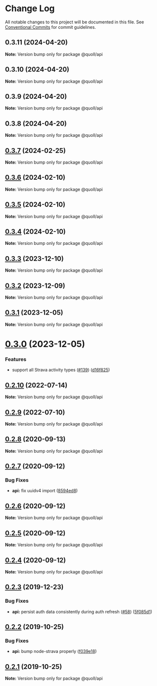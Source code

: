 # Change Log

All notable changes to this project will be documented in this file.
See [Conventional Commits](https://conventionalcommits.org) for commit guidelines.

## 0.3.11 (2024-04-20)

**Note:** Version bump only for package @quoll/api

## 0.3.10 (2024-04-20)

**Note:** Version bump only for package @quoll/api

## 0.3.9 (2024-04-20)

**Note:** Version bump only for package @quoll/api

## 0.3.8 (2024-04-20)

**Note:** Version bump only for package @quoll/api

## [0.3.7](https://github.com/mzogheib/quoll/compare/@quoll/api@0.3.6...@quoll/api@0.3.7) (2024-02-25)

**Note:** Version bump only for package @quoll/api

## [0.3.6](https://github.com/mzogheib/quoll/compare/@quoll/api@0.3.5...@quoll/api@0.3.6) (2024-02-10)

**Note:** Version bump only for package @quoll/api

## [0.3.5](https://github.com/mzogheib/quoll/compare/@quoll/api@0.3.4...@quoll/api@0.3.5) (2024-02-10)

**Note:** Version bump only for package @quoll/api

## [0.3.4](https://github.com/mzogheib/quoll/compare/@quoll/api@0.3.3...@quoll/api@0.3.4) (2024-02-10)

**Note:** Version bump only for package @quoll/api

## [0.3.3](https://github.com/mzogheib/quoll/compare/@quoll/api@0.3.2...@quoll/api@0.3.3) (2023-12-10)

**Note:** Version bump only for package @quoll/api

## [0.3.2](https://github.com/mzogheib/quoll/compare/@quoll/api@0.3.1...@quoll/api@0.3.2) (2023-12-09)

**Note:** Version bump only for package @quoll/api

## [0.3.1](https://github.com/mzogheib/quoll/compare/@quoll/api@0.3.0...@quoll/api@0.3.1) (2023-12-05)

**Note:** Version bump only for package @quoll/api

# [0.3.0](https://github.com/mzogheib/quoll/compare/@quoll/api@0.2.10...@quoll/api@0.3.0) (2023-12-05)

### Features

- support all Strava activity types ([#139](https://github.com/mzogheib/quoll/issues/139)) ([d16f825](https://github.com/mzogheib/quoll/commit/d16f825eeb9707a3cb84e3950cec8fec8d9c99d5))

## [0.2.10](https://github.com/mzogheib/quoll/compare/@quoll/api@0.2.9...@quoll/api@0.2.10) (2022-07-14)

**Note:** Version bump only for package @quoll/api

## [0.2.9](https://github.com/mzogheib/quoll/compare/@quoll/api@0.2.8...@quoll/api@0.2.9) (2022-07-10)

**Note:** Version bump only for package @quoll/api

## [0.2.8](https://github.com/mzogheib/quoll/compare/@quoll/api@0.2.7...@quoll/api@0.2.8) (2020-09-13)

**Note:** Version bump only for package @quoll/api

## [0.2.7](https://github.com/mzogheib/quoll/compare/@quoll/api@0.2.6...@quoll/api@0.2.7) (2020-09-12)

### Bug Fixes

- **api:** fix uuidv4 import ([8594ed8](https://github.com/mzogheib/quoll/commit/8594ed8))

## [0.2.6](https://github.com/mzogheib/quoll/compare/@quoll/api@0.2.5...@quoll/api@0.2.6) (2020-09-12)

**Note:** Version bump only for package @quoll/api

## [0.2.5](https://github.com/mzogheib/quoll/compare/@quoll/api@0.2.4...@quoll/api@0.2.5) (2020-09-12)

**Note:** Version bump only for package @quoll/api

## [0.2.4](https://github.com/mzogheib/quoll/compare/@quoll/api@0.2.3...@quoll/api@0.2.4) (2020-09-12)

**Note:** Version bump only for package @quoll/api

## [0.2.3](https://github.com/mzogheib/quoll/compare/@quoll/api@0.2.2...@quoll/api@0.2.3) (2019-12-23)

### Bug Fixes

- **api:** persist auth data consistently during auth refresh ([#58](https://github.com/mzogheib/quoll/issues/58)) ([5f085d1](https://github.com/mzogheib/quoll/commit/5f085d1))

## [0.2.2](https://github.com/mzogheib/quoll/compare/@quoll/api@0.2.1...@quoll/api@0.2.2) (2019-10-25)

### Bug Fixes

- **api:** bump node-strava properly ([f039e18](https://github.com/mzogheib/quoll/commit/f039e18))

## [0.2.1](https://github.com/mzogheib/quoll/compare/@quoll/api@0.2.0...@quoll/api@0.2.1) (2019-10-25)

**Note:** Version bump only for package @quoll/api
